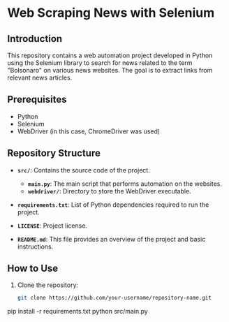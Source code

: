 # Web Scraping News with Selenium

## Introduction
This repository contains a web automation project developed in Python using the Selenium library to search for news related to the term "Bolsonaro" on various news websites. The goal is to extract links from relevant news articles.

## Prerequisites
- Python
- Selenium
- WebDriver (in this case, ChromeDriver was used)

## Repository Structure
- **`src/`**: Contains the source code of the project.
  - **`main.py`**: The main script that performs automation on the websites.
  - **`webdriver/`**: Directory to store the WebDriver executable.

- **`requirements.txt`**: List of Python dependencies required to run the project.

- **`LICENSE`**: Project license.

- **`README.md`**: This file provides an overview of the project and basic instructions.

## How to Use
1. Clone the repository:
   ```bash
   git clone https://github.com/your-username/repository-name.git
pip install -r requirements.txt
python src/main.py

